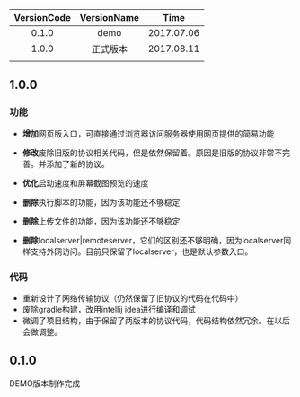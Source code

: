 | VersionCode | VersionName |    Time    |
| :---------: | :---------: | :--------: |
|    0.1.0    |    demo     | 2017.07.06 |
|    1.0.0    |    正式版本     | 2017.08.11 |
|             |             |            |

## 1.0.0

### 功能

* **增加**网页版入口，可直接通过浏览器访问服务器使用网页提供的简易功能

* **修改**废除旧版的协议相关代码，但是依然保留着。原因是旧版的协议非常不完善。并添加了新的协议。

* **优化**启动速度和屏幕截图预览的速度

* **删除**执行脚本的功能，因为该功能还不够稳定
* **删除**上传文件的功能，因为该功能还不够稳定
* **删除**localserver|remoteserver，它们的区别还不够明确，因为localserver同样支持外网访问。目前只保留了localserver，也是默认参数入口。

### 代码

* 重新设计了网络传输协议（仍然保留了旧协议的代码在代码中）
* 废除gradle构建，改用intellij idea进行编译和调试
* 微调了项目结构，由于保留了两版本的协议代码，代码结构依然冗余。在以后会做调整。

## 0.1.0

DEMO版本制作完成
